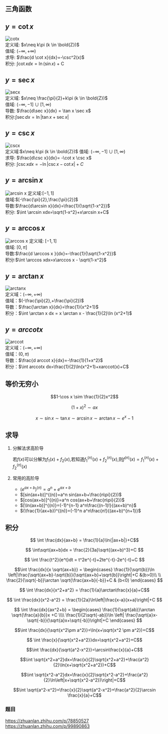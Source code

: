 
## 三角函数

## $y=\cot{x}$

![cotx](2019-12-12-20-47-40.png)  
定义域: $x\neq k\pi (k \in \bold{Z})$  
值域: $(-\infty ,+\infty)$  
求导: $\frac{d \cot x}{dx}=-\csc^2(x)$  
积分: $\int \cot x dx = \ln (\sin x)$ + C

## $y=\sec x$

![secx](2019-12-12-20-58-42.png)  
定义域: $x\neq \frac{\pi}{2}+k\pi (k \in \bold{Z})$  
值域: $(-\infty,-1] \cup [1,\infty)$  
导数: $\frac{d\sec x}{dx} = \tan x \sec x$  
积分:$\int \sec dx = \ln |\tan x + \sec x|$

## $y=\csc x$

![cscx](2019-12-12-21-04-34.png)  
定义域:$x\neq k\pi (k \in \bold{Z})$
值域: $(-\infty,-1] \cup [1,\infty)$  
求导: $\frac{d\csc x}{dx}= -\cot x \csc x$  
积分: $\int \csc xdx = -\ln|\csc x- \cot x|+C$

## $y=\arcsin x$

![arcsin x](2019-12-12-22-24-25.png)
定义域:$[-1,1]$  
值域:$[-\frac{\pi}{2},\frac{\pi}{2}]$  
导数:$\frac{d\arcsin x}{dx}=\frac{1}{\sqrt{1-x^2}}$  
积分: $\int \arcsin xdx=\sqrt{1-x^2}+x\arcsin x+C$

## $y=\arccos x$

![arccos x](2019-12-12-22-33-17.png)
定义域: $[-1,1]$  
值域: $\left[0,\pi \right]$  
导数:$\frac{d \arccos x }{dx}=-\frac{1}{\sqrt{1-x^2}}$  
积分:$\int \arccos xdx=x\arccos x - \sqrt{1-x^2}$

## $y=\arctan x$

![arctanx](2019-12-12-22-47-07.png)  
定义域：$(-\infty,+\infty)$  
值域：$(-\frac{\pi}{2},+\frac{\pi}{2})$  
导数：$\frac{\arctan x}{dx}=\frac{1}{x^2+1}$  
积分：$\int \arctan x dx = x \arctan x - \frac{1}{2}\ln (x^2+1)$

## $y=arccot x$

![arccot](2019-12-12-22-58-06.png)  
定义域：$(-\infty,+\infty)$  
值域：$(0,\pi)$  
导数：$\frac{d arccot x}{dx}=-\frac{1}{1+x^2}$  
积分：$\int arccotx dx=\frac{1}{2}\ln(x^2+1)+xarccot(x)+C$

## 等价无穷小

$$1-\cos x \sim \frac{1}{2}x^2$$

$$(1+x)^2 \sim ax$$

$$ x \sim \sin x \sim \tan x \sim \arcsin x \sim \arctan x \sim e^x -1 $$

## 求导

1. 分解法求高阶导

    若$f(x)$可以分解为$f_{1}(x)+f_{2}(x)$,若知道$f_{1}^{(n)}(x)+f_{2}^{(n)}(x)$,则$f^{(n)}(x)=f_{1}^{(n)}(x)+f_{2}^{(n)}(x)$

1. 常用的高阶导
    - $(e^{ax+b})^{(n)}=a^n+e^{ax+b}$
    - $[sin(ax+b)]^{(n)}=a^n sin(ax+b+\frac{n\pi}{2})$
    - $[cos(ax+b)]^{(n)}=a^n cos(ax+b+\frac{n\pi}{2})$
    - $[\ln(ax+b)]^{(n)}=(-1)^{n-1} a^n\frac{(n-1)!}{(ax+b)^n}$
    - $(\frac{1}{ax+b})^{(n)}=(-1)^n a^n\frac{n!}{(ax+b)^{n+1}}$

## 积分

$$ \int \frac{dx}{ax+b} = \frac{1}{a}\ln{|ax+b|}+C$$

$$ \int\sqrt{ax+b}dx = \frac{2}{3a}\sqrt{(ax+b)^3}+C $$

$$ \int \frac{t^2}{e^t}dt = t^2e^{-t}+2te^{-t}-2e^{-t}+C $$

$$\int \frac{dx}{x \sqrt{ax+b}} = \begin{cases} \frac{1}{\sqrt{b}}\ln \left|\frac{\sqrt{ax+b}-\sqrt{b}}{\sqrt{ax+b}+\sqrt{b}}\right|+C &(b>0)\\ \\ \frac{2}{\sqrt{-b}}\arctan \sqrt{\frac{ax+b}{-b}}+C & (b<0) \end{cases} $$

$$ \int \frac{dx}{x^2+a^2} = \frac{1}{a}\arctan\frac{x}{a}+C$$

$$ \int \frac{dx}{x^2-a^2} = \frac{1}{2a}\ln\left|\frac{x-a}{x+a}\right|+C $$

$$
    \int \frac{dx}{ax^2+b} =
    \begin{cases}
    \frac{1}{\sqrt{ab}}\arctan \sqrt{\frac{a}{b}}x +C
    \\\\
    \frac{1}{2\sqrt{-ab}}\ln \left| \frac{\sqrt{a}x-\sqrt{-b}}{\sqrt{a}x+\sqrt{-b}}\right|+C
\end{cases}
$$

$$\int \frac{dx}{\sqrt{x^2\pm a^2}}=\ln(x+\sqrt{x^2 \pm a^2})+C$$

$$ \int \frac{x}{\sqrt{x^2+a^2}}dx=\sqrt{x^2+a^2}+C$$

$$\int \frac{dx}{\sqrt{a^2-x^2}}=\arcsin\frac{x}{a}+C$$

$$\int \sqrt{x^2+a^2}dx=\frac{x}{2}\sqrt{x^2+a^2}+\frac{a^2}{2}\ln(x+\sqrt{x^2+a^2})+C$$

$$\int \sqrt{x^2-a^2}dx=\frac{x}{2}\sqrt{x^2-a^2}+\frac{a^2}{2}\ln\left|x+\sqrt{x^2-a^2})\right|+C$$

$$\int \sqrt{a^2-x^2}=\frac{x}{2}\sqrt{a^2-x^2}+\frac{a^2}{2}\arcsin \frac{x}{a}+C$$

### 题目

https://zhuanlan.zhihu.com/p/78850527
https://zhuanlan.zhihu.com/p/99890863
